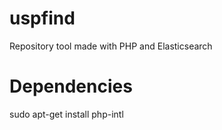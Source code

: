 # uspfind
Repository tool made with PHP and Elasticsearch


# Dependencies

sudo apt-get install php-intl
